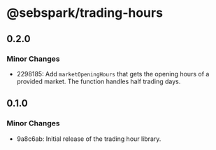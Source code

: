 # @sebspark/trading-hours

## 0.2.0

### Minor Changes

- 2298185: Add `marketOpeningHours` that gets the opening hours of a provided market. The function handles half trading days.

## 0.1.0

### Minor Changes

- 9a8c6ab: Initial release of the trading hour library.
